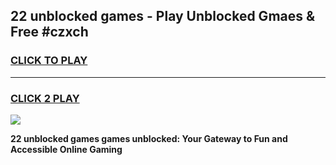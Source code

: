 
## 22 unblocked games - Play Unblocked Gmaes & Free #czxch
<h3>
<a href="https://premium.freeplayer.one?title=22_unblocked_games&ref=03M">CLICK TO PLAY</a></h3>
<hr>

<h3>
<a href="https://premium.freeplayer.one?title=22_unblocked_games&ref=03M">CLICK 2 PLAY</a>
  
</h3>

<a href="https://premium.freeplayer.one?title=22_unblocked_games&ref=03M"><img src="https://clearcache.store/games.png"></a>


**22 unblocked games games unblocked: Your Gateway to Fun and Accessible Online Gaming**
